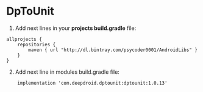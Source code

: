 # DpToUnit

1. Add next lines in your **projects build.gradle** file:
```
allprojects {
    repositories {
        maven { url "http://dl.bintray.com/psycoder0001/AndroidLibs" }
    }
}
```

2. Add next line in modules build.gradle file:
```
    implementation 'com.deepdroid.dptounit:dptounit:1.0.13'
```
